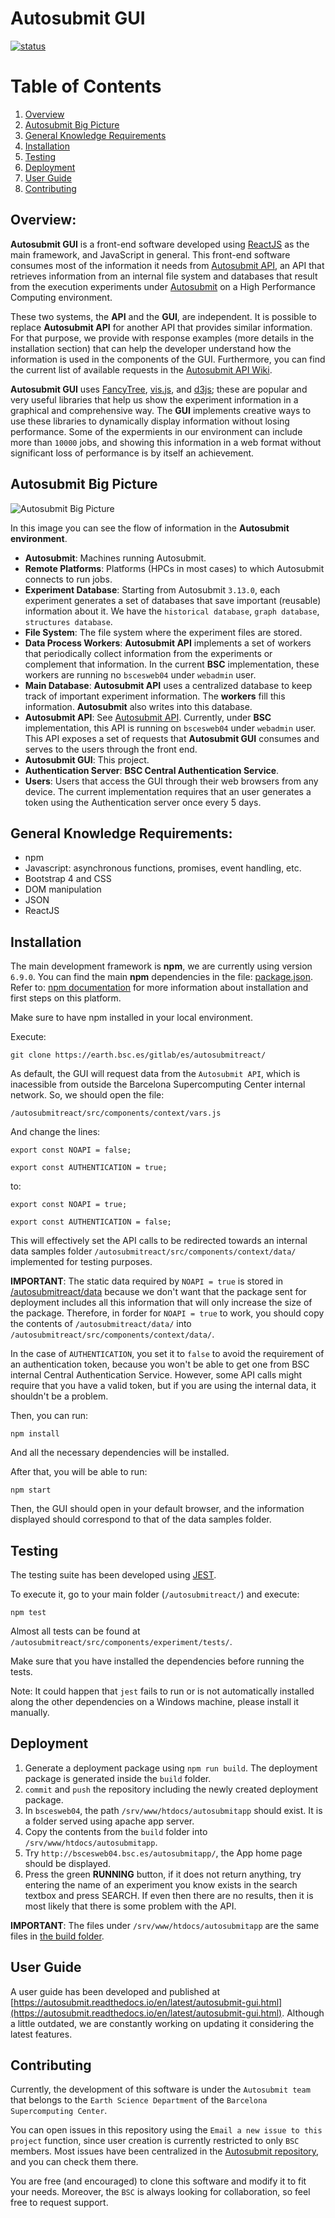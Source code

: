 # Autosubmit GUI

[![status](https://joss.theoj.org/papers/a8ac17f6c02fdf76098ac97ed3e09b22/status.svg)](https://joss.theoj.org/papers/a8ac17f6c02fdf76098ac97ed3e09b22)

# Table of Contents

1. [Overview](#Overview)
2. [Autosubmit Big Picture](#autosubmit-big-picture)
3. [General Knowledge Requirements](#general-knowledge-requirements)
4. [Installation](#installation)
5. [Testing](#testing)
6. [Deployment](#deployment)
6. [User Guide](#user-guide)
7. [Contributing](#contributing)

## Overview:

**Autosubmit GUI** is a front-end software developed using [ReactJS](https://reactjs.org/docs/getting-started.html) as the main framework, and JavaScript in general. This front-end software consumes most of the information it needs from [Autosubmit API](https://earth.bsc.es/gitlab/es/autosubmit_api), an API that retrieves information from an internal file system and databases that result from the execution experiments under [Autosubmit](https://earth.bsc.es/gitlab/es/autosubmit) on a High Performance Computing environment.

These two systems, the **API** and the **GUI**, are independent. It is possible to replace **Autosubmit API** for another API that provides similar information. For that purpose, we provide with response examples (more details in the installation section) that can help the developer understand how the information is used in the components of the GUI. Furthermore, you can find the current list of available requests in the [Autosubmit API Wiki](https://earth.bsc.es/gitlab/es/autosubmit_api/-/wikis/home).

**Autosubmit GUI** uses [FancyTree](https://github.com/mar10/fancytree/), [vis.js](https://visjs.org/), and [d3js](https://d3js.org/); these are popular and very useful libraries that help us show the experiment information in a graphical and comprehensive way. The **GUI** implements creative ways to use these libraries to dynamically display information without losing performance. Some of the expermients in our environment can include more than `10000` jobs, and showing this information in a web format without significant loss of performance is by itself an achievement.

## Autosubmit Big Picture

![Autosubmit Big Picture](/docs/Total_Autosubmit_Diagram.png)

In this image you can see the flow of information in the **Autosubmit environment**.

* **Autosubmit**: Machines running Autosubmit.
* **Remote Platforms**: Platforms (HPCs in most cases) to which Autosubmit connects to run jobs. 
* **Experiment Database**: Starting from Autosubmit `3.13.0`, each experiment generates a set of databases that save important (reusable) information about it. We have the `historical database`, `graph database`, `structures database`.
* **File System**: The file system where the experiment files are stored.
* **Data Process Workers**: **Autosubmit API** implements a set of workers that periodically collect information from the experiments or complement that information. In the current **BSC** implementation, these workers are running no `bscesweb04` under `webadmin` user.
* **Main Database**: **Autosubmit API** uses a centralized database to keep track of important experiment information. The **workers** fill this information. **Autosubmit** also writes into this database.
* **Autosubmit API**: See [Autosubmit API](https://earth.bsc.es/gitlab/es/autosubmit_api). Currently, under **BSC** implementation, this API is running on `bscesweb04` under `webadmin` user. This API exposes a set of requests that **Autosubmit GUI** consumes and serves to the users through the front end.
* **Autosubmit GUI**: This project.
* **Authentication Server**: **BSC Central Authentication Service**.
* **Users**: Users that access the GUI through their web browsers from any device. The current implementation requires that an user generates a token using the Authentication server once every 5 days.

## General Knowledge Requirements:

- npm
- Javascript: asynchronous functions, promises, event handling, etc.
- Bootstrap 4 and CSS
- DOM manipulation
- JSON
- ReactJS

## Installation

The main development framework is **npm**, we are currently using version `6.9.0`. You can find the main **npm** dependencies in the file: [package.json](package.json).
Refer to: [npm documentation](https://docs.npmjs.com/) for more information about installation and first steps on this platform.

Make sure to have npm installed in your local environment.

Execute:

`git clone https://earth.bsc.es/gitlab/es/autosubmitreact/`

As default, the GUI will request data from the `Autosubmit API`, which is inacessible from outside the Barcelona Supercomputing Center internal network.
So, we should open the file:

`/autosubmitreact/src/components/context/vars.js`

And change the lines:

`export const NOAPI = false;`

`export const AUTHENTICATION = true;`

to:

`export const NOAPI = true;`

`export const AUTHENTICATION = false;`

This will effectively set the API calls to be redirected towards an internal data samples folder `/autosubmitreact/src/components/context/data/` implemented for testing purposes.

**IMPORTANT**: The static data required by `NOAPI = true` is stored in [/autosubmitreact/data](https://earth.bsc.es/gitlab/es/autosubmitreact/-/tree/master/data) because we don't want that the package sent for deployment includes all this information that will only increase the size of the package. Therefore, in forder for `NOAPI = true` to work, you should copy the contents of `/autosubmitreact/data/` into `/autosubmitreact/src/components/context/data/`.

In the case of `AUTHENTICATION`, you set it to `false` to avoid the requirement of an authentication token, because you won't be able to get one from BSC internal Central Authentication Service.
However, some API calls might require that you have a valid token, but if you are using the internal data, it shouldn't be a problem.

Then, you can run:

`npm install`

And all the necessary dependencies will be installed.

After that, you will be able to run:

`npm start`

Then, the GUI should open in your default browser, and the information displayed should correspond to that of the data samples folder.

## Testing

The testing suite has been developed using [JEST](https://jestjs.io/en/).

To execute it, go to your main folder (`/autosubmitreact/`) and execute:

`npm test`

Almost all tests can be found at `/autosubmitreact/src/components/experiment/tests/`.

Make sure that you have installed the dependencies before running the tests.

Note: It could happen that `jest` fails to run or is not automatically installed along the other dependencies on a Windows machine, please install it manually.

## Deployment

1. Generate a deployment package using `npm run build`. The deployment package is generated inside the `build` folder.
2. `commit` and `push` the repository including the newly created deployment package.
1. In `bscesweb04`, the path `/srv/www/htdocs/autosubmitapp` should exist. It is a folder served using apache app server.
4. Copy the contents from the `build` folder into `/srv/www/htdocs/autosubmitapp`.
2. Try `http://bscesweb04.bsc.es/autosubmitapp/`, the App home page should be displayed.
3. Press the green **RUNNING** button, if it does not return anything, try entering the name of an experiment you know exists in the search textbox and press SEARCH. If even then there are no results, then it is most likely that there is some problem with the API. 

**IMPORTANT**: The files under `/srv/www/htdocs/autosubmitapp` are the same files in [the build folder](https://earth.bsc.es/gitlab/wuruchi/autosubmitreact/-/tree/master/build).

## User Guide

A user guide has been developed and published at [https://autosubmit.readthedocs.io/en/latest/autosubmit-gui.html](https://autosubmit.readthedocs.io/en/latest/autosubmit-gui.html).
Although a little outdated, we are constantly working on updating it considering the latest features.

## Contributing

Currently, the development of this software is under the `Autosubmit team` that belongs to the `Earth Science Department` of the `Barcelona Supercomputing Center`.

You can open issues in this repository using the `Email a new issue to this project` function, since user creation is currently restricted to only `BSC` members.
Most issues have been centralized in the [Autosubmit repository](https://earth.bsc.es/gitlab/es/autosubmit/-/issues), and you can check them there.

You are free (and encouraged) to clone this software and modify it to fit your needs. Moreover, the `BSC` is always looking for collaboration, so feel free to request support.
